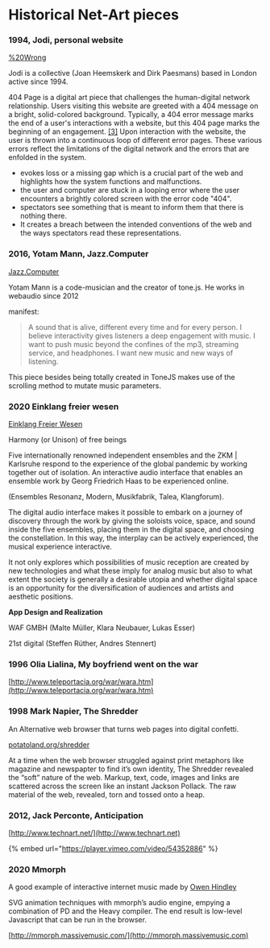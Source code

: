 # Historical Net-Art pieces

### 1994, Jodi, personal website

[%20Wrong](http://404.jodi.org)

Jodi is a collective (Joan Heemskerk and Dirk Paesmans) based in London active since 1994.

404 Page is a digital art piece that challenges the human-digital network relationship. Users visiting this website are greeted with a 404 message on a bright, solid-colored background. Typically, a 404 error message marks the end of a user's interactions with a website, but this 404 page marks the beginning of an engagement. [\[3\]](https://wiki.ubc.ca/404\_Page#cite\_note-3) Upon interaction with the website, the user is thrown into a continuous loop of different error pages. These various errors reflect the limitations of the digital network and the errors that are enfolded in the system.

* evokes loss or a missing gap which is a crucial part of the web and highlights how the system functions and malfunctions.
* the user and computer are stuck in a looping error where the user encounters a brightly colored screen with the error code "404".
* spectators see something that is meant to inform them that there is nothing there.
* It creates a breach between the intended conventions of the web and the ways spectators read these representations.

### 2016, Yotam Mann, Jazz.Computer

[Jazz.Computer](http://jazz.computer)

Yotam Mann is a code-musician and the creator of tone.js. He works in webaudio since 2012

manifest:

> A sound that is alive, different every time and for every person. I believe interactivity gives listeners a deep engagement with music. I want to push music beyond the confines of the mp3, streaming service, and headphones. I want new music and new ways of listening.

This piece besides being totally created in ToneJS makes use of the scrolling method to mutate music parameters.

### 2020 Einklang freier wesen

[Einklang Freier Wesen](https://einklangfreierwesen.de)

Harmony (or Unison) of free beings

Five internationally renowned independent ensembles and the ZKM | Karlsruhe respond to the experience of the global pandemic by working together out of isolation. An interactive audio interface that enables an ensemble work by Georg Friedrich Haas to be experienced online.

(Ensembles Resonanz, Modern, Musikfabrik, Talea, Klangforum).

The digital audio interface makes it possible to embark on a journey of discovery through the work by giving the soloists voice, space, and sound inside the five ensembles, placing them in the digital space, and choosing the constellation. In this way, the interplay can be actively experienced, the musical experience interactive.

It not only explores which possibilities of music reception are created by new technologies and what these imply for analog music but also to what extent the society is generally a desirable utopia and whether digital space is an opportunity for the diversification of audiences and artists and aesthetic positions.

**App Design and Realization**

WAF GMBH (Malte Müller, Klara Neubauer, Lukas Esser)

21st digital (Steffen Rüther, Andres Stennert)

### 1996 Olia Lialina, My boyfriend went on the war

[http://www.teleportacia.org/war/wara.htm](http://www.teleportacia.org/war/wara.htm)

### 1998 Mark Napier, The Shredder

An Alternative web browser that turns web pages into digital confetti.

[potatoland.org/shredder](http://potatoland.org/shredder)

At a time when the web browser struggled against print metaphors like magazine and newspapter to find it’s own identity, The Shredder revealed the “soft” nature of the web. Markup, text, code, images and links are scattered across the screen like an instant Jackson Pollack. The raw material of the web, revealed, torn and tossed onto a heap.

### 2012, Jack Perconte, Anticipation

[http://www.technart.net/](http://www.technart.net)

{% embed url="https://player.vimeo.com/video/54352886" %}

### 2020 Mmorph

A good example of interactive internet music made by [Owen Hindley](https://owenhindley.co.uk)

SVG animation techniques with mmorph’s audio engine, empying a combination of PD and the Heavy compiler. The end result is low-level Javascript that can be run in the browser.

&#x20;[http://mmorph.massivemusic.com/](http://mmorph.massivemusic.com)
